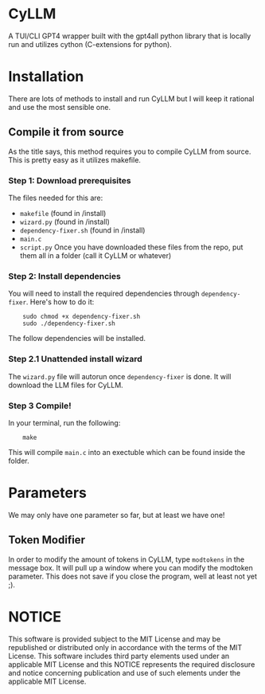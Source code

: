 # CyLLM
A TUI/CLI GPT4 wrapper built with the gpt4all python library that is locally run and utilizes cython (C-extensions for python).
# Installation
There are lots of methods to install and run CyLLM but I will keep it rational and use the most sensible one.
## Compile it from source
As the title says, this method requires you to compile CyLLM from source. This is pretty easy as it utilizes makefile.
### Step 1: Download prerequisites
The files needed for this are:
- ```makefile``` (found in /install)
- ```wizard.py``` (found in /install)
- ```dependency-fixer.sh``` (found in /install)
- ```main.c```
- ```script.py```
Once you have downloaded these files from the repo, put them all in a folder (call it CyLLM or whatever)
### Step 2: Install dependencies
You will need to install the required dependencies through ```dependency-fixer```. Here's how to do it:
```
    sudo chmod +x dependency-fixer.sh
    sudo ./dependency-fixer.sh
```
The follow dependencies will be installed.
### Step 2.1 Unattended install wizard
The ```wizard.py``` file will autorun once ```dependency-fixer``` is done. It will download the LLM files for CyLLM.
### Step 3 Compile!
In your terminal, run the following:
```
    make
```
This will compile ```main.c``` into an exectuble which can be found inside the folder.

# Parameters
We may only have one parameter so far, but at least we have one!
## Token Modifier
In order to modify the amount of tokens in CyLLM, type ```modtokens``` in the message box. It will pull up a window where you can modify the modtoken parameter. This does not save if you close the program, well at least not yet ;).

# NOTICE
This software is provided subject to the MIT License and may be republished or distributed only in accordance with the terms of the MIT License. 
This software includes third party elements used under an applicable MIT License and this NOTICE represents the required disclosure and notice concerning publication and use of such elements under the applicable MIT License.   
